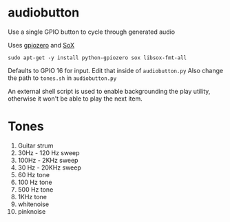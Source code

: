 # audiobutton
Use a single GPIO button to cycle through generated audio

Uses [gpiozero](http://pythonhosted.org/gpiozero/) and [SoX](http://sox.sourceforge.net/)

```
sudo apt-get -y install python-gpiozero sox libsox-fmt-all
```
Defaults to GPIO 16 for input. Edit that inside of `audiobutton.py`
Also change the path to `tones.sh` in `audiobutton.py`

An external shell script is used to enable backgrounding the play utility, otherwise it won't be able to play the next item.

# Tones
1. Guitar strum
2. 30Hz - 120 Hz sweep
3. 100Hz - 2KHz sweep
4. 30 Hz - 20KHz sweep
5. 60 Hz tone
6. 100 Hz tone
7. 500 Hz tone
8. 1KHz tone
9. whitenoise
10. pinknoise
